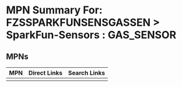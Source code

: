 



# MPN Summary For: FZSSPARKFUNSENSGASSEN > SparkFun-Sensors : GAS_SENSOR

## MPNs
  

|MPN|Direct Links|Search Links|
| :--- | :--- | :--- |
||||
